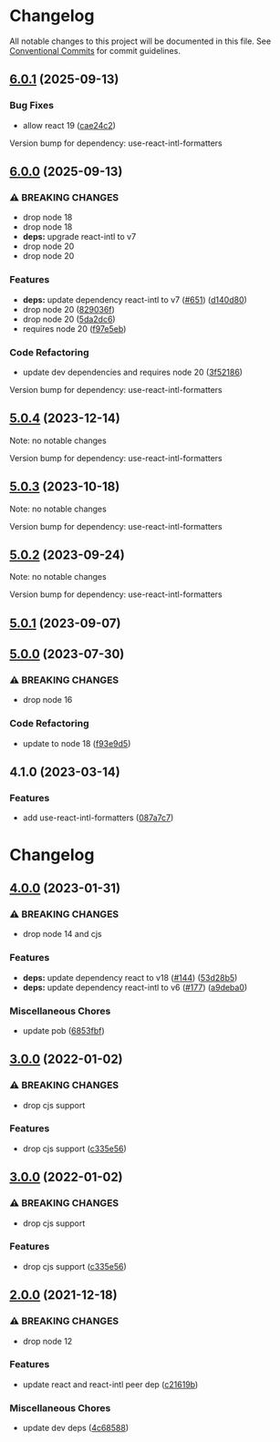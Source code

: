 # Changelog

All notable changes to this project will be documented in this file.
See [Conventional Commits](https://conventionalcommits.org) for commit guidelines.

## [6.0.1](https://github.com/christophehurpeau/use-react-intl-formatters/compare/v6.0.0...v6.0.1) (2025-09-13)

### Bug Fixes

* allow react 19 ([cae24c2](https://github.com/christophehurpeau/use-react-intl-formatters/commit/cae24c2deeb523222552558f58bda278fe841064))

Version bump for dependency: use-react-intl-formatters


## [6.0.0](https://github.com/christophehurpeau/use-react-intl-formatters/compare/v5.0.4...v6.0.0) (2025-09-13)

### ⚠ BREAKING CHANGES

* drop node 18
* drop node 18
* **deps:** upgrade react-intl to v7 
* drop node 20
* drop node 20

### Features

* **deps:** update dependency react-intl to v7 ([#651](https://github.com/christophehurpeau/use-react-intl-formatters/issues/651)) ([d140d80](https://github.com/christophehurpeau/use-react-intl-formatters/commit/d140d80a1d0dbf4c4e971b3aa9b14ec5f6839644))
* drop node 20 ([829036f](https://github.com/christophehurpeau/use-react-intl-formatters/commit/829036f15ebc8919c97eb3e5fc0c82d421e1420e))
* drop node 20 ([5da2dc6](https://github.com/christophehurpeau/use-react-intl-formatters/commit/5da2dc6d039f26ce9ca82da5d02981a3ea7cbfef))
* requires node 20 ([f97e5eb](https://github.com/christophehurpeau/use-react-intl-formatters/commit/f97e5eb2cb4282de694c2e229290e7beadc9f7be))

### Code Refactoring

* update dev dependencies and requires node 20 ([3f52186](https://github.com/christophehurpeau/use-react-intl-formatters/commit/3f521867244646bb2788b31affa7e063be4601f6))

Version bump for dependency: use-react-intl-formatters


## [5.0.4](https://github.com/christophehurpeau/use-react-intl-formatters/compare/v5.0.3...v5.0.4) (2023-12-14)

Note: no notable changes

Version bump for dependency: use-react-intl-formatters


## [5.0.3](https://github.com/christophehurpeau/use-react-intl-formatters/compare/v5.0.2...v5.0.3) (2023-10-18)

Note: no notable changes

Version bump for dependency: use-react-intl-formatters


## [5.0.2](https://github.com/christophehurpeau/use-formatted-message/compare/v5.0.1...v5.0.2) (2023-09-24)

Note: no notable changes

Version bump for dependency: use-react-intl-formatters


## [5.0.1](https://github.com/christophehurpeau/use-formatted-message/compare/use-formatted-message@5.0.0...use-formatted-message@5.0.1) (2023-09-07)


## [5.0.0](https://github.com/christophehurpeau/use-formatted-message/compare/use-formatted-message@4.1.0...use-formatted-message@5.0.0) (2023-07-30)


### ⚠ BREAKING CHANGES

* drop node 16

### Code Refactoring

* update to node 18 ([f93e9d5](https://github.com/christophehurpeau/use-formatted-message/commit/f93e9d548b32d79402e44986af0c9bf66af4b109))


## 4.1.0 (2023-03-14)


### Features

* add use-react-intl-formatters ([087a7c7](https://github.com/christophehurpeau/use-formatted-message/commit/087a7c7c740e4f8f4045525f28afddf4b5f206a6))



# Changelog

## [4.0.0](https://github.com/christophehurpeau/use-formatted-message/compare/v3.0.0...v4.0.0) (2023-01-31)


### ⚠ BREAKING CHANGES

* drop node 14 and cjs

### Features

* **deps:** update dependency react to v18 ([#144](https://github.com/christophehurpeau/use-formatted-message/issues/144)) ([53d28b5](https://github.com/christophehurpeau/use-formatted-message/commit/53d28b597674f7c5186b3210adf1d0042b429270))
* **deps:** update dependency react-intl to v6 ([#177](https://github.com/christophehurpeau/use-formatted-message/issues/177)) ([a9deba0](https://github.com/christophehurpeau/use-formatted-message/commit/a9deba053ab59e8e1b4bb3b2c47a5f2015f70eca))


### Miscellaneous Chores

* update pob ([6853fbf](https://github.com/christophehurpeau/use-formatted-message/commit/6853fbf3632e2dba937c769f5a9719ef959fdf1c))

## [3.0.0](https://github.com/christophehurpeau/use-formatted-message/compare/v2.0.0...v3.0.0) (2022-01-02)


### ⚠ BREAKING CHANGES

* drop cjs support

### Features

* drop cjs support ([c335e56](https://github.com/christophehurpeau/use-formatted-message/commit/c335e560ccfbe06fd6590016a191d8efe9f48768))

## [3.0.0](https://github.com/christophehurpeau/use-formatted-message/compare/v2.0.0...v3.0.0) (2022-01-02)


### ⚠ BREAKING CHANGES

* drop cjs support

### Features

* drop cjs support ([c335e56](https://github.com/christophehurpeau/use-formatted-message/commit/c335e560ccfbe06fd6590016a191d8efe9f48768))

## [2.0.0](https://www.github.com/christophehurpeau/use-formatted-message/compare/v1.0.0...v2.0.0) (2021-12-18)


### ⚠ BREAKING CHANGES

* drop node 12

### Features

* update react and react-intl peer dep ([c21619b](https://www.github.com/christophehurpeau/use-formatted-message/commit/c21619b0d49ea986ec0f4387956b6e876dd29b01))


### Miscellaneous Chores

* update dev deps ([4c68588](https://www.github.com/christophehurpeau/use-formatted-message/commit/4c685887fdd007ae3c352269f2f8710fb548816c))
